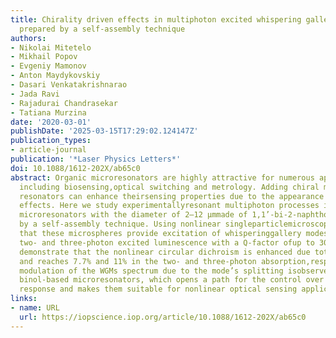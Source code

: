 ```yaml
---
title: Chirality driven effects in multiphoton excited whispering gallery mode microresonators
  prepared by a self-assembly technique
authors:
- Nikolai Mitetelo
- Mikhail Popov
- Evgeniy Mamonov
- Anton Maydykovskiy
- Dasari Venkatakrishnarao
- Jada Ravi
- Rajadurai Chandrasekar
- Tatiana Murzina
date: '2020-03-01'
publishDate: '2025-03-15T17:29:02.124147Z'
publication_types:
- article-journal
publication: '*Laser Physics Letters*'
doi: 10.1088/1612-202X/ab65c0
abstract: Organic microresonators are highly attractive for numerous applications
  including biosensing,optical switching and metrology. Adding chiral materials to
  resonators can enhance theirsensing properties due to the appearance of chiroptical
  effects. Here we study experimentallyresonant multiphoton processes in spherical
  microresonators with the diameter of 2–12 μmmade of 1,1’-bi-2-naphthol derivatives
  by a self-assembly technique. Using nonlinear singleparticlemicroscopy, we demonstrate
  that these microspheres provide excitation of whisperinggallery modes (WGMs) in
  two- and three-photon excited luminescence with a Q-factor ofup to 300. We also
  demonstrate that the nonlinear circular dichroism is enhanced due tothe WGM excitation
  and reaches 7.7% and 11% in the two- and three-photon absorption,respectively. Pronounced
  modulation of the WGMs spectrum due to the mode’s splitting isobserved in coupled
  binol-based microresonators, which opens a path for the control over theirresonant
  response and makes them suitable for nonlinear optical sensing applications.
links:
- name: URL
  url: https://iopscience.iop.org/article/10.1088/1612-202X/ab65c0
---
```

